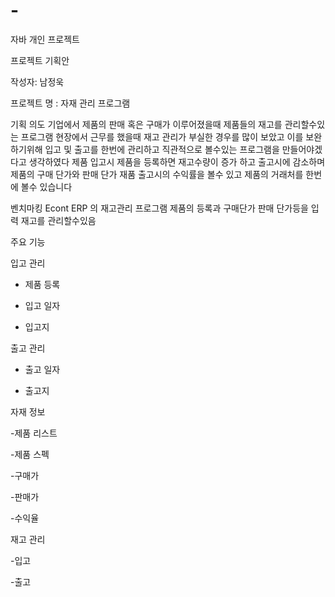 # -
자바 개인 프로젝트

프로젝트 기획안

작성자: 남정욱

프로젝트 명 : 자재 관리 프로그램


기획 의도 
기업에서 제품의 판매 혹은 구매가 이루어졌을때 제품들의 재고를 관리할수있는 프로그램 
현장에서 근무를 했을때 재고 관리가 부실한 경우를 많이 보았고 이를 보완하기위해 입고 및 출고를 한번에 관리하고 직관적으로 볼수있는 프로그램을 만들어야겠다고 생각하였다 
제품 입고시 제품을 등록하면 재고수량이 증가 하고 출고시에 감소하며 제품의 구매 단가와 판매 단가 재품 출고시의 수익률을 볼수 있고 제품의 거래처를 한번에 볼수 있습니다


벤치마킹 
Econt ERP 의 재고관리 프로그램
제품의 등록과 구매단가 판매 단가등을 입력 재고를 관리할수있음 


주요 기능 

입고 관리

- 제품 등록

- 입고 일자

- 입고지

출고 관리

- 출고 일자

- 출고지

자재 정보

-제품 리스트

-제품 스펙

-구매가

-판매가

-수익율

재고 관리

-입고

-출고
